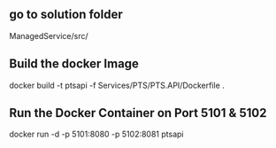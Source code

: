 
## go to solution folder
ManagedService/src/

## Build the docker Image
docker build -t ptsapi -f Services/PTS/PTS.API/Dockerfile .

## Run the Docker Container on Port 5101 & 5102
docker run -d -p 5101:8080 -p 5102:8081 ptsapi

